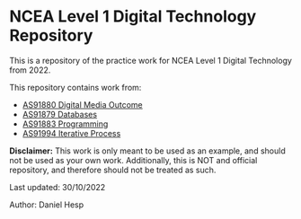 # **NCEA Level 1 Digital Technology Repository**

This is a repository of the practice work for NCEA Level 1 Digital Technology from 2022. 

This repository contains work from:
- [AS91880 Digital Media Outcome](https://www.nzqa.govt.nz/ncea/assessment/view-detailed.do?standardNumber=91880)
- [AS91879 Databases](https://www.nzqa.govt.nz/ncea/assessment/view-detailed.do?standardNumber=91879)
- [AS91883 Programming](https://www.nzqa.govt.nz/ncea/assessment/view-detailed.do?standardNumber=91883)
- [AS91994 Iterative Process](https://www.nzqa.govt.nz/ncea/assessment/view-detailed.do?standardNumber=91884)

**Disclaimer:** This work is only meant to be used as an example, and should not be used as your own work. Additionally, this is NOT and official repository, and therefore should not be treated as such.

Last updated: 30/10/2022

Author: Daniel Hesp